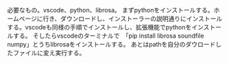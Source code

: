 必要なもの。vscode、python、librosa。   まずpythonをインストールする。ホームページに行き、ダウンロードし、インストーラーの説明通りにインストールする。vscodeも同様の手順でインストールし、拡張機能でpythonをインストールする。
そしたらvscodeのターミナルで　「pip install librosa soundfile numpy」とうちlibrosaをインストールする。  あとはpathを自分のダウロードしたファイルに変え実行する。
